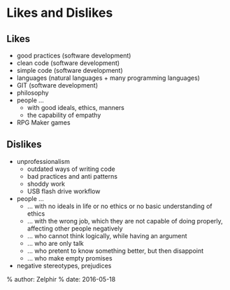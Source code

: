 # Likes and Dislikes

## Likes

* good practices (software development)
* clean code (software development)
* simple code (software development)
* languages (natural languages + many programming languages)
* GIT (software development)
* philosophy
* people ...
	* with good ideals, ethics, manners
	* the capability of empathy
* RPG Maker games

## Dislikes

* unprofessionalism
	* outdated ways of writing code
	* bad practices and anti patterns
	* shoddy work
	* USB flash drive workflow
* people ...
	* ... with no ideals in life or no ethics or no basic understanding of ethics
	* ... with the wrong job, which they are not capable of doing properly, affecting other people negatively
	* ... who cannot think logically, while having an argument
	* ... who are only talk
	* ... who pretent to know something better, but then disappoint
	* ... who make empty promises
* negative stereotypes, prejudices

% author: Zelphir
% date: 2016-05-18
